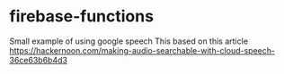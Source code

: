 # firebase-functions
Small example of using google speech 
This based on this article
https://hackernoon.com/making-audio-searchable-with-cloud-speech-36ce63b6b4d3
